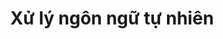 ---
layout: single
permalink: /nlp/
title: "Xử lý ngôn ngữ tự nhiên"
last_modified_at: 2020-12-4
toc: true
---